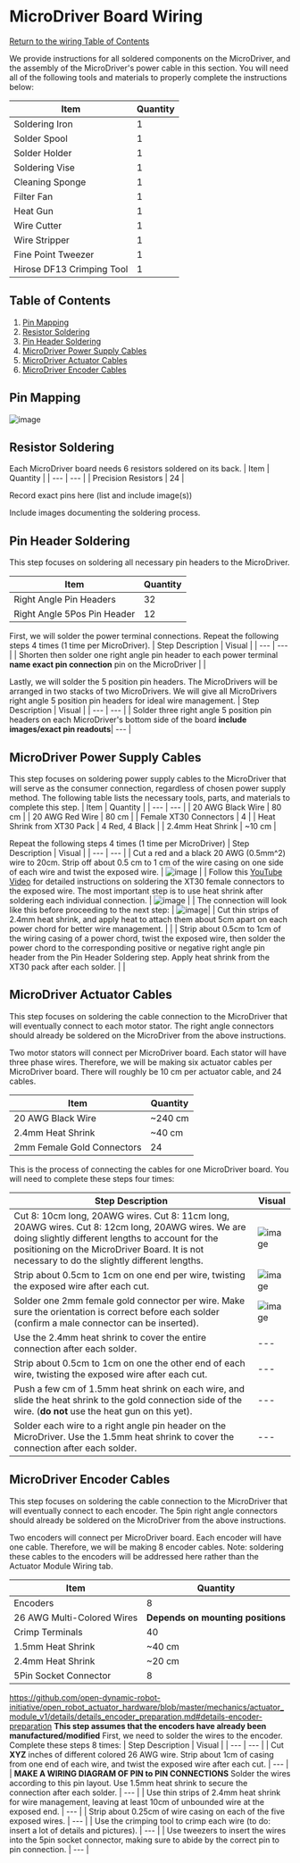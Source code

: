 # MicroDriver Board Wiring
[Return to the wiring Table of Contents](https://github.com/EmiliaPsacharopoulos/Quadruped-8dof-Robot/tree/main/Wiring#table-of-contents)

We provide instructions for all soldered components on the MicroDriver, and the assembly of the MicroDriver's power cable in this section.
You will need all of the following tools and materials to properly complete the instructions below:

| Item | Quantity | 
| --- | --- |
| Soldering Iron | 1 |
| Solder Spool | 1 |
| Solder Holder | 1 |
| Soldering Vise | 1 |
| Cleaning Sponge | 1 |
| Filter Fan | 1 |
| Heat Gun | 1 |
| Wire Cutter | 1 |
| Wire Stripper | 1 |
| Fine Point Tweezer | 1 |
| Hirose DF13 Crimping Tool | 1 |


## Table of Contents
1. [Pin Mapping](https://github.com/EmiliaPsacharopoulos/Quadruped-8dof-Robot/tree/main/Wiring/MicroDriver%20Board%20Wiring#pin-mapping)
2. [Resistor Soldering](https://github.com/EmiliaPsacharopoulos/Quadruped-8dof-Robot/blob/main/Wiring/MicroDriver%20Board%20Wiring/README.md#resistor-soldering)
3. [Pin Header Soldering](https://github.com/EmiliaPsacharopoulos/Quadruped-8dof-Robot/blob/main/Wiring/MicroDriver%20Board%20Wiring/README.md#pin-header-soldering)
4. [MicroDriver Power Supply Cables](https://github.com/EmiliaPsacharopoulos/Quadruped-8dof-Robot/blob/main/Wiring/MicroDriver%20Board%20Wiring/README.md#microdriver-power-supply-cables)
5. [MicroDriver Actuator Cables](https://github.com/EmiliaPsacharopoulos/Quadruped-8dof-Robot/blob/main/Wiring/MicroDriver%20Board%20Wiring/README.md#microdriver-actuator-cables)
6. [MicroDriver Encoder Cables](https://github.com/EmiliaPsacharopoulos/Quadruped-8dof-Robot/blob/main/Wiring/MicroDriver%20Board%20Wiring/README.md#microdriver-encoder-cables)



## Pin Mapping

![image](https://user-images.githubusercontent.com/84528674/119568992-263c1c00-bd7c-11eb-98b3-80b87083d7d5.png)



## Resistor Soldering
Each MicroDriver board needs 6 resistors soldered on its back. 
| Item | Quantity | 
| --- | --- |
| Precision Resistors | 24 |

Record exact pins here (list and include image(s))

Include images documenting the soldering process.

## Pin Header Soldering
This step focuses on soldering all necessary pin headers to the MicroDriver.

| Item | Quantity | 
| --- | --- |
| Right Angle Pin Headers | 32 |
| Right Angle 5Pos Pin Header | 12 |


First, we will solder the power terminal connections. Repeat the following steps 4 times (1 time per MicroDriver).
| Step Description | Visual | 
| --- | --- |
| Shorten then solder one right angle pin header to each power terminal **name exact pin connection** pin on the MicroDriver | |


Lastly, we will solder the 5 position pin headers. The MicroDrivers will be arranged in two stacks of two MicroDrivers. We will give all MicroDrivers right angle 5 position pin headers for ideal wire management.
| Step Description | Visual | 
| --- | --- |
| Solder three right angle 5 position pin headers on each MicroDriver's bottom side of the board **include images/exact pin readouts**| --- |



## MicroDriver Power Supply Cables
This step focuses on soldering power supply cables to the MicroDriver that will serve as the consumer connection, regardless of chosen power supply method. The following table lists the necessary tools, parts, and materials to complete this step. 
| Item | Quantity | 
| --- | --- |
| 20 AWG Black Wire | 80 cm |
| 20 AWG Red Wire | 80 cm |
| Female XT30 Connectors | 4 |
| Heat Shrink from XT30 Pack | 4 Red, 4 Black |
| 2.4mm Heat Shrink | ~10 cm |

Repeat the following steps 4 times (1 time per MicroDriver)
| Step Description | Visual | 
| --- | --- |
| Cut a red and a black 20 AWG (0.5mm^2) wire to 20cm. Strip off about 0.5 cm to 1 cm of the wire casing on one side of each wire and twist the exposed wire.  | ![image](https://user-images.githubusercontent.com/84528674/119555096-7363c200-bd6b-11eb-9350-bc18d5e0b461.png)  |
| Follow this [YouTube Video](https://www.youtube.com/watch?v=_NyJbKqRtUE) for detailed instructions on soldering the XT30 female connectors to the exposed wire. The most important step is to use heat shrink after soldering each individual connection. | ![image](https://user-images.githubusercontent.com/84528674/119555167-8bd3dc80-bd6b-11eb-8664-31d39b653cda.png) |
| The connection will look like this before proceeding to the next step: | ![image](https://user-images.githubusercontent.com/84528674/119555219-9bebbc00-bd6b-11eb-9fdc-051f036b84de.png)|
| Cut thin strips of 2.4mm heat shrink, and apply heat to attach them about 5cm apart on each power chord for better wire management. | |
| Strip about 0.5cm to 1cm of the wiring casing of a power chord, twist the exposed wire, then solder the power chord to the corresponding positive or negative right angle pin header from the Pin Header Soldering step. Apply heat shrink from the XT30 pack after each solder. | |



## MicroDriver Actuator Cables
This step focuses on soldering the cable connection to the MicroDriver that will eventually connect to each motor stator. The right angle connectors should already be soldered on the MicroDriver from the above instructions. 

Two motor stators will connect per MicroDriver board. Each stator will have three phase wires. Therefore, we will be making six actuator cables per MicroDriver board. There will roughly be 10 cm per actuator cable, and 24 cables.


| Item | Quantity | 
| --- | --- |
| 20 AWG Black Wire | ~240 cm |
| 2.4mm Heat Shrink | ~40 cm |
| 2mm Female Gold Connectors | 24 |

This is the process of connecting the cables for one MicroDriver board. You will need to complete these steps four times:

| Step Description | Visual | 
| --- | --- |
| Cut 8: 10cm long, 20AWG wires. Cut 8: 11cm long, 20AWG wires. Cut 8: 12cm long, 20AWG wires. We are doing slightly different lengths to account for the positioning on the MicroDriver Board. It is not necessary to do the slightly different lengths. | ![image](https://user-images.githubusercontent.com/84528674/120827114-1a451c80-c529-11eb-93f0-1a3ee2893e6f.png) |
| Strip about 0.5cm to 1cm on one end per wire, twisting the exposed wire after each cut.  | ![image](https://user-images.githubusercontent.com/84528674/120827175-28933880-c529-11eb-9fb8-45dccbb20ca0.png) |
| Solder one 2mm female gold connector per wire. Make sure the orientation is correct before each solder (confirm a male connector can be inserted). | ![image](https://user-images.githubusercontent.com/84528674/120827242-3cd73580-c529-11eb-83fa-507fd5ea4237.png) |
| Use the 2.4mm heat shrink to cover the entire connection after each solder. | --- |
| Strip about 0.5cm to 1cm on one the other end of each wire, twisting the exposed wire after each cut.  | --- |
| Push a few cm of 1.5mm heat shrink on each wire, and slide the heat shrink to the gold connection side of the wire. (**do not** use the heat gun on this yet). | --- |
| Solder each wire to a right angle pin header on the MicroDriver. Use the 1.5mm heat shrink to cover the connection after each solder. | --- |


## MicroDriver Encoder Cables
This step focuses on soldering the cable connection to the MicroDriver that will eventually connect to each encoder. The 5pin right angle connectors should already be soldered on the MicroDriver from the above instructions. 

Two encoders will connect per MicroDriver board. Each encoder will have one cable. Therefore, we will be making 8 encoder cables. Note: soldering these cables to the encoders  will be addressed here rather than the Actuator Module Wiring tab. 

| Item | Quantity | 
| --- | --- |
| Encoders | 8 |
| 26 AWG Multi-Colored Wires | **Depends on mounting positions** |
| Crimp Terminals | 40 |
| 1.5mm Heat Shrink | ~40 cm |
| 2.4mm Heat Shrink | ~20 cm |
| 5Pin Socket Connector | 8 |

https://github.com/open-dynamic-robot-initiative/open_robot_actuator_hardware/blob/master/mechanics/actuator_module_v1/details/details_encoder_preparation.md#details-encoder-preparation 
**This step assumes that the encoders have already been manufactured/modified** First, we need to solder the wires to the encoder. Complete these steps 8 times:
| Step Description | Visual | 
| --- | --- |
| Cut **XYZ** inches of different colored 26 AWG wire. Strip about 1cm of casing from one end of each wire, and twist the exposed wire after each cut.  | --- |
| **MAKE A WIRING DIAGRAM OF PIN to PIN CONNECTIONS** Solder the wires according to this pin layout. Use 1.5mm heat shrink to secure the connection after each solder. | --- |
| Use thin strips of 2.4mm heat shrink for wire management, leaving at least 10cm of unbounded wire at the exposed end. | --- |
| Strip about 0.25cm of wire casing on each of the five exposed wires.  | --- |
| Use the crimping tool to crimp each wire (to do: insert a lot of details and pictures). | --- |
| Use tweezers to insert the wires into the 5pin socket connector, making sure to abide by the correct pin to pin connection. | --- |

